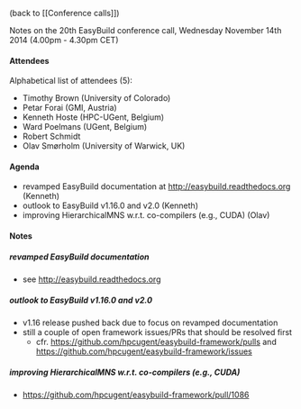 (back to [[Conference calls]])

Notes on the 20th EasyBuild conference call, Wednesday November 14th 2014 (4.00pm - 4.30pm CET)

#### Attendees

Alphabetical list of attendees (5):

* Timothy Brown (University of Colorado)
* Petar Forai (GMI, Austria)
* Kenneth Hoste (HPC-UGent, Belgium)
* Ward Poelmans (UGent, Belgium)
* Robert Schmidt 
* Olav Smørholm (University of Warwick, UK)

#### Agenda

* revamped EasyBuild documentation at http://easybuild.readthedocs.org (Kenneth)
* outlook to EasyBuild v1.16.0 and v2.0 (Kenneth)
* improving HierarchicalMNS w.r.t. co-compilers (e.g., CUDA) (Olav)

#### Notes

##### revamped EasyBuild documentation

 * see http://easybuild.readthedocs.org

##### outlook to EasyBuild v1.16.0 and v2.0

 * v1.16 release pushed back due to focus on revamped documentation
 * still a couple of open framework issues/PRs that should be resolved first
   * cfr. https://github.com/hpcugent/easybuild-framework/pulls and https://github.com/hpcugent/easybuild-framework/issues

##### improving HierarchicalMNS w.r.t. co-compilers (e.g., CUDA)

 * https://github.com/hpcugent/easybuild-framework/pull/1086